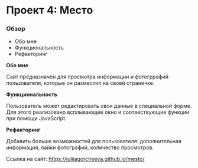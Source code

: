 # Проект 4: Место

### Обзор

* Обо мне
* Функциональность
* Рефакторинг

**Обо мне**

Сайт предназначен для просмотра информации и фотогррафий пользователя, которые он разместил на своей страничке.

**Функциональность**

Пользователь может редактировать свои данные в специальной форме. Для этого реализовано всплывающее окно и соотвествующие функции при помощи JavaScript.

**Рефакторинг**

Добавить больше возможностей для пользователя: дополнительная информация, лайки фотографий, количество просмотров.

Ссылка на сайт: https://iuliiagorcheeva.github.io/mesto/
